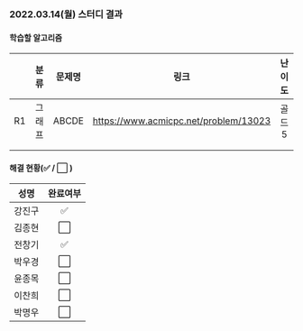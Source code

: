 ### 2022.03.14(월) 스터디 결과

#### 학습할 알고리즘

|      |  분류  | 문제명 |                 링크                  | 난이도 |
| :--: | :----: | :----: | :-----------------------------------: | :----: |
|  R1  | 그래프 | ABCDE  | https://www.acmicpc.net/problem/13023 | 골드5  |
|      |        |        |                                       |        |
|      |        |        |                                       |        |

#### 해결 현황(:white_check_mark: / :white_large_square:  )

|  성명  |       완료여부       |
| :----: | :------------------: |
| 강진구 |  :white_check_mark:  |
| 김종현 | :white_large_square: |
| 전창기 |  :white_check_mark:  |
| 박우경 | :white_large_square: |
| 윤종목 | :white_large_square: |
| 이찬희 | :white_large_square: |
| 박명우 | :white_large_square: |
